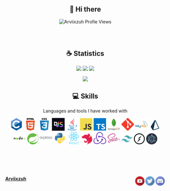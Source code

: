 <h2 align="center">👋 Hi there</h2>

<p align="center"> 
  <img src="https://komarev.com/ghpvc/?username=Arviixzuh&color=bfad26" alt="Arviixzuh Profie Views" />
</p>

<br><br>

<h2 align="center">☕ Statistics</h2>

<p align="center">
  <img height="50%" width="auto" src ="https://github-readme-stats.vercel.app/api?username=arviixzuh&show_icons=true&count_private=true&theme=material-palenight&hide_border=true&hide=issues,contribs&bg_color=00000000">
  <img height="50%" width="auto" src ="https://github-readme-stats.vercel.app/api/top-langs/?username=arviixzuh&layout=compact&hide_border=true&theme=material-palenight&bg_color=00000000&langs_count=6&hide=jupyter%20notebook,tex,css,php&exclude_repo=Pacman-AI">
  <img src ="https://github-readme-streak-stats.herokuapp.com?user=arviixzuh&theme=material-palenight&hide_border=true&background=FFFFFF00">
</p>

<p align="center">
    <img src="https://github-profile-trophy.vercel.app/?username=arviixzuh&theme=tokyonight"/>
</p>

<h2 align="center">💻 Skills</h2>
<p align="center">Languages and tools I have worked with</p>
<div align="center">
  <img
    src="./assets/skills/C.webp"
    alt="c"
    width="40"
    height="40"
  />
  <img
    src="./assets/skills/HTML5.webp"
    alt="html5"
    width="40"
    height="40"
  />
  <img
    src="./assets/skills/CSS3.webp"
    alt="css3"
    width="40"
    height="40"
  />
  <img
    src="./assets/skills/Discordjs.png"
    alt="discord.js"
    width="40"
    height="40"
  />
  <img
    src="./assets/skills/Java.webp"
    alt="java"
    width="40"
    height="40"
  />
  <img
    src="./assets/skills/Javascript.webp"
    alt="javascript"
    width="40"
    height="40"
  />
  <img
    src="./assets/skills/Typescript.webp"
    alt="typescript"
    width="40"
    height="40"
  />
  <img
    src="./assets/skills/Mongodb.webp"
    alt="mongodb"
    width="40"
    height="40"
  />
  <img
    src="./assets/skills/Git.webp"
    alt="git"
    width="40"
    height="40"
  />
  <img
    src="./assets/skills/MySQL.webp"
    alt="mysql"
    width="40"
    height="40"
  />
  <img
   src="./assets/skills/PrismaORM.webp"
   alt="socket.io"
   width="35"
   height="35"
  />
  <img
    src="./assets/skills/Nodejs.webp"
    alt="nodejs"
    width="40"
    height="40"
  />
  <img
    src="./assets/skills/Spring.webp"
    alt="spring"
    width="35"
    height="35"
  />
  <img
   src="./assets/skills/Expressjs.webp"
   alt="express"
   width="40"
   height="40"
  />
  <img
    src="./assets/skills/Python.webp"
    alt="python"
    width="40"
    height="40"
  />
  <img
    src="./assets/skills/React.webp"
    alt="react"
    width="40"
    height="40"
  />
  <img
   src="./assets/skills/Nestjs.svg"
   alt="socket.io"
   width="35"
   height="35"
  />
  <img
    src="./assets/skills/Redux.webp"
    alt="redux"
    width="40"
    height="40"
  />
  <img
    src="./assets/skills/Sass.webp"
    alt="sass"
    width="40"
    height="40"
  />
  <img
   src="./assets/skills/TailwindCSS.svg"
   alt="socket.io"
   width="35"
   height="35"
  />
  <img
   src="./assets/skills/Socketio.webp"
   alt="socket.io"
   width="35"
   height="35"
  />
  <img
   src="./assets/skills/Electronjs.webp"
   alt="socket.io"
   width="35"
   height="35"
  />
</div>

<br><br><br><br>

[discord]: https://discord.gg/U8APdjGQNq
[twitter]: https://twitter.com/Arviixzuh_
[youtube]: https://www.youtube.com/channel/UCSAafU0GMeeVK_wcmyrWAMg
[instagram]: https://www.instagram.com/arviixzuh/

[<img align="right" alt="Discord" width="32px" src="./assets/social/Discord.webp" />][discord]
[<img align="right" alt="Twitter" width="32px" src="./assets/social/Twitter.webp" />][twitter]
[<img align="right" alt="Youtube" width="32px" src="./assets/social/Youtube.webp" />][youtube]

**[Arviixzuh](https://arviixzuh.vercel.app/)**
